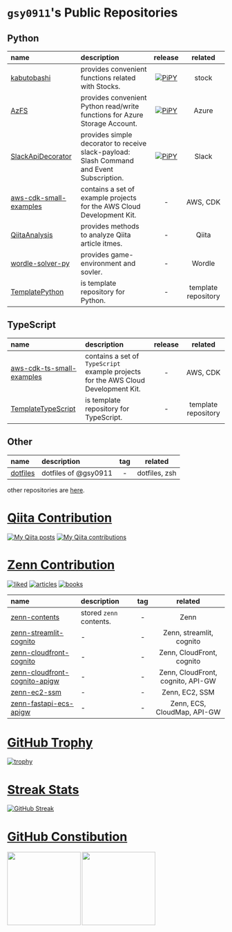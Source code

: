 # `gsy0911`'s Public Repositories

## Python

| name                                                                        | description                                                                               |                                                   release                                                   |       related       |
|:----------------------------------------------------------------------------|:------------------------------------------------------------------------------------------|:-----------------------------------------------------------------------------------------------------------:|:-------------------:|
| [kabutobashi](https://github.com/gsy0911/kabutobashi)                       | provides convenient functions related with Stocks.                                        |       [![PiPY](https://img.shields.io/pypi/v/kabutobashi.svg)](https://pypi.org/project/kabutobashi/)       |        stock        |
| [AzFS](https://github.com/gsy0911/azfs)                                     | provides convenient Python read/write functions for Azure Storage Account.                |              [![PiPY](https://img.shields.io/pypi/v/azfs.svg)](https://pypi.org/project/azfs/)              |        Azure        |
| [SlackApiDecorator](https://github.com/gsy0911/slack-api-decorator)         | provides simple decorator to receive slack-payload: Slash Command and Event Subscription. | [![PiPY](https://img.shields.io/pypi/v/slackapidecorator.svg)](https://pypi.org/project/slackapidecorator/) |        Slack        |
| [aws-cdk-small-examples](https://github.com/gsy0911/aws-cdk-small-examples) | contains a set of example projects for the AWS Cloud Development Kit.                     |                                                      -                                                      |      AWS, CDK       |
| [QiitaAnalysis](https://github.com/gsy0911/qiita_analysis)                  | provides methods to analyze Qiita article itmes.                                          |                                                      -                                                      |        Qiita        |
| [wordle-solver-py](https://github.com/gsy0911/wordle-solver-py)             | provides game-environment and sovler.                                                     |                                                      -                                                      |       Wordle        |
| [TemplatePython](https://github.com/gsy0911/template-python)                | is template repository for Python.                                                        |                                                      -                                                      | template repository |


## TypeScript

| name                                                                              | description                                                                        | release |      related        |
|:----------------------------------------------------------------------------------|:-----------------------------------------------------------------------------------|:-------:|:-------------------:|
| [aws-cdk-ts-small-examples](https://github.com/gsy0911/aws-cdk-ts-small-examples) | contains a set of `TypeScript` example projects for the AWS Cloud Development Kit. |    -    |      AWS, CDK       |
| [TemplateTypeScript](https://github.com/gsy0911/TemplateTypeScript)               | is template repository for TypeScript.                                             |    -    | template repository |


## Other

| name                                             | description            | tag |          related          |
|:-------------------------------------------------|:-----------------------|:---:|:-------------------------:|
| [dotfiles](https://github.com/gsy0911/dotfiles)  | dotfiles of @gsy0911   |  -  |       dotfiles, zsh       |

other repositories are [here](./DETAIL.md).


# [Qiita Contribution](https://qiita.com/mikkame/items/f2c60d9caf8a8e38ec50)

[![My Qiita posts](https://qiita-badge.apiapi.app/s/gsy0911/posts.svg)](http://qiita.com/gsy0911)
[![My Qiita contributions](https://qiita-badge.apiapi.app/s/gsy0911/contributions.svg)](http://qiita.com/gsy0911)

# [Zenn Contribution](https://github.com/nikaera/zenn-badge)

[![liked](https://zenn.badge.nikaera.com/s/gsy0911/likes?style=flat)](https://zenn.dev/gsy0911)
[![articles](https://zenn.badge.nikaera.com/s/gsy0911/articles?style=flat)](https://zenn.dev/gsy0911)
[![books](https://zenn.badge.nikaera.com/s/gsy0911/books?style=falt)](https://zenn.dev/gsy0911)

| name                                                                                      | description             | tag |              related              |
|:------------------------------------------------------------------------------------------|:------------------------|:---:|:---------------------------------:|
| [zenn-contents](https://github.com/gsy0911/zenn-contents)                                 | stored `zenn` contents. |  -  |               Zenn                |
| [zenn-streamlit-cognito](https://github.com/gsy0911/zenn-streamlit-cognito)               | -                       |  -  |     Zenn, streamlit, cognito      |
| [zenn-cloudfront-cognito](https://github.com/gsy0911/zenn-cloudfront-cognito)             | -                       |  -  |     Zenn, CloudFront, cognito     |
| [zenn-cloudfront-cognito-apigw](https://github.com/gsy0911/zenn-cloudfront-cognito-apigw) | -                       |  -  | Zenn, CloudFront, cognito, API-GW |
| [zenn-ec2-ssm](https://github.com/gsy0911/zenn-ec2-ssm)                                   | -                       |  -  |          Zenn, EC2, SSM           |
| [zenn-fastapi-ecs-apigw](https://github.com/gsy0911/zenn-fastapi-ecs-apigw)               | -                       |  -  |    Zenn, ECS, CloudMap, API-GW    |


# [GitHub Trophy](https://github.com/ryo-ma/github-profile-trophy)

[![trophy](https://github-profile-trophy.vercel.app/?username=gsy0911&theme=onedark&row=2&column=3&margin-w=15&margin-h=15)](https://github.com/ryo-ma/github-profile-trophy)

# [Streak Stats](http://github-readme-streak-stats.herokuapp.com/demo/)

[![GitHub Streak](http://github-readme-streak-stats.herokuapp.com?user=gsy0911&theme=dark&date_format=%5BY.%5Dn.j)](https://git.io/streak-stats)

# [GitHub Constibution](https://qiita.com/zizi4n5/items/f8076cb25bbf64a9bc1c)

<a href="https://github.com/anuraghazra/github-readme-stats">
  <img height="170" align="left" src="https://github-readme-stats.vercel.app/api?username=gsy0911&count_private=true&theme=dracula" />
</a>
<a href="https://github.com/anuraghazra/github-readme-stats">
  <img height="170" align="left" src="https://github-readme-stats.vercel.app/api/top-langs/?username=gsy0911&layout=compact&theme=dracula" />
</a>
